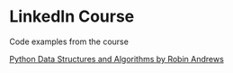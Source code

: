 # LinkedIn Course

Code examples from the course

[Python Data Structures and Algorithms by Robin Andrews](https://www.linkedin.com/learning/python-data-structures-and-algorithms)

